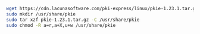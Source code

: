 ﻿```sh
wget https://cdn.lacunasoftware.com/pki-express/linux/pkie-1.23.1.tar.gz
sudo mkdir /usr/share/pkie
sudo tar xzf pkie-1.23.1.tar.gz -C /usr/share/pkie
sudo chmod -R a=r,a+X,u+w /usr/share/pkie
```
